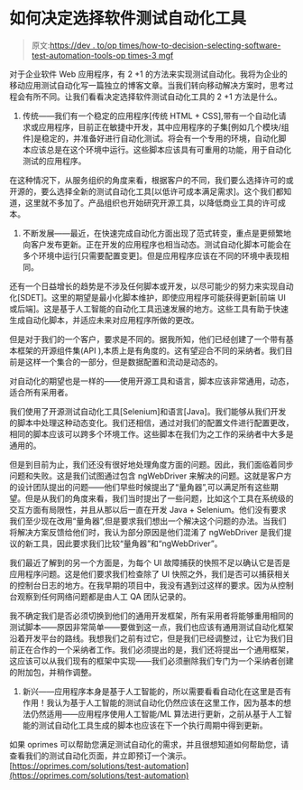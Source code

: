 # 如何决定选择软件测试自动化工具

> 原文:[https://dev . to/op times/how-to-decision-selecting-software-test-automation-tools-op times-3 mgf](https://dev.to/oprimes/how-to-decide-on-selecting-software-test-automation-tools-oprimes-3mgf)

对于企业软件 Web 应用程序，有 2 +1 的方法来实现测试自动化。我将为企业的移动应用测试自动化写一篇独立的博客文章。当我们转向移动解决方案时，思考过程会有所不同。让我们看看决定选择软件测试自动化工具的 2 +1 方法是什么。

1.  传统——我们有一个稳定的应用程序[传统 HTML + CSS],带有一个自动化请求或应用程序，目前正在敏捷中开发，其中应用程序的子集[例如几个模块/组件]是稳定的，并准备好进行自动化测试。将会有一个专用的环境，自动化脚本应该总是在这个环境中运行。这些脚本应该具有可重用的功能，用于自动化测试的应用程序。

在这种情况下，从服务组织的角度来看，根据客户的不同，我们要么选择许可的或开源的，要么选择全新的测试自动化工具[以低许可成本满足需求]。这个我们都知道，这里就不多加了。产品组织也开始研究开源工具，以降低商业工具的许可成本。

1.  不断发展——最近，在快速完成自动化方面出现了范式转变，重点是更频繁地向客户发布更新。正在开发的应用程序也相当动态。测试自动化脚本可能会在多个环境中运行[只需要配置变更]。但是应用程序应该在不同的环境中表现相同。

还有一个日益增长的趋势是不涉及任何脚本或开发，以尽可能少的努力来实现自动化[SDET]。这里的期望是最小化脚本维护，即使应用程序可能获得更新[前端 UI 或后端]。这是基于人工智能的自动化工具迅速发展的地方。这些工具有助于快速生成自动化脚本，并适应未来对应用程序所做的更改。

但是对于我们的一个客户，要求是不同的。据我所知，他们已经创建了一个带有基本框架的开源组件集(API ),本质上是有角度的。这有望迎合不同的采纳者。我们目前是这样一个集合的一部分，但是数据配置和流动是动态的。

对自动化的期望也是一样的——使用开源工具和语言，脚本应该非常通用，动态，适合所有采用者。

我们使用了开源测试自动化工具[Selenium]和语言[Java]。我们能够从我们开发的脚本中处理这种动态变化。我们还相信，通过对我们的配置文件进行配置更改，相同的脚本应该可以跨多个环境工作。这些脚本在我们为之工作的采纳者中大多是通用的。

但是到目前为止，我们还没有很好地处理角度方面的问题。因此，我们面临着同步问题和失败。这是我们试图通过包含 ngWebDriver 来解决的问题。这就是客户方的设计团队提出的问题——他们早些时候提出了“量角器”,可以满足所有这些期望。但是从我们的角度来看，我们当时提出了一些问题，比如这个工具在系统级的交互方面有局限性，并且从那以后一直在开发 Java + Selenium。他们没有要求我们至少现在改用“量角器”,但是要求我们想出一个解决这个问题的办法。当我们将解决方案反馈给他们时，我认为部分原因是他们混淆了 ngWebDriver 是我们提议的新工具，因此要求我们比较“量角器”和“ngWebDriver”。

我们最近了解到的另一个方面是，为每个 UI 故障捕获的快照不足以确认它是否是应用程序问题。这是他们要求我们检查除了 UI 快照之外，我们是否可以捕获相关的控制台日志的地方。在我早期的项目中，我没有遇到过这样的要求。因为从控制台观察到任何网络问题都是由人工 QA 团队记录的。

我不确定我们是否必须切换到他们的通用开发框架，所有采用者将能够重用相同的测试脚本——原因非常简单——要做到这一点，我们也应该有通用测试自动化框架沿着开发平台的路线。我想我们之前有过它，但是我们已经调整过，让它为我们目前正在合作的一个采纳者工作。我们必须提出的是，我们还将提出一个通用框架，这应该可以从我们现有的框架中实现——我们必须删除我们专门为一个采纳者创建的附加包，并稍作调整。

1.  新兴——应用程序本身是基于人工智能的，所以需要看看自动化在这里是否有作用！我认为基于人工智能的测试自动化仍然应该在这里工作，因为基本的想法仍然适用——应用程序使用人工智能/ML 算法进行更新，之前从基于人工智能的测试自动化工具生成的脚本也应该在下一个执行周期中得到更新。

如果 oprimes 可以帮助您满足测试自动化的需求，并且很想知道如何帮助您，请查看我们的测试自动化页面，并立即预订一个演示。[https://oprimes.com/solutions/test-automation](https://oprimes.com/solutions/test-automation)